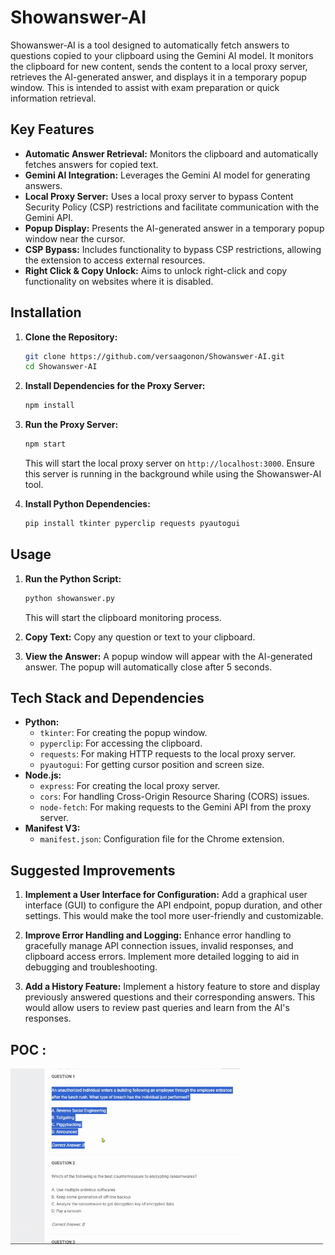 # Showanswer-AI

Showanswer-AI is a tool designed to automatically fetch answers to questions copied to your clipboard using the Gemini AI model. It monitors the clipboard for new content, sends the content to a local proxy server, retrieves the AI-generated answer, and displays it in a temporary popup window. This is intended to assist with exam preparation or quick information retrieval.

## Key Features

*   **Automatic Answer Retrieval:** Monitors the clipboard and automatically fetches answers for copied text.
*   **Gemini AI Integration:** Leverages the Gemini AI model for generating answers.
*   **Local Proxy Server:** Uses a local proxy server to bypass Content Security Policy (CSP) restrictions and facilitate communication with the Gemini API.
*   **Popup Display:** Presents the AI-generated answer in a temporary popup window near the cursor.
*   **CSP Bypass:** Includes functionality to bypass CSP restrictions, allowing the extension to access external resources.
*   **Right Click & Copy Unlock:** Aims to unlock right-click and copy functionality on websites where it is disabled.

## Installation

1.  **Clone the Repository:**
    ```bash
    git clone https://github.com/versaagonon/Showanswer-AI.git
    cd Showanswer-AI
    ```

2.  **Install Dependencies for the Proxy Server:**
    ```bash
    npm install
    ```

3.  **Run the Proxy Server:**
    ```bash
    npm start
    ```
    This will start the local proxy server on `http://localhost:3000`. Ensure this server is running in the background while using the Showanswer-AI tool.

4.  **Install Python Dependencies:**
    ```bash
    pip install tkinter pyperclip requests pyautogui
    ```

## Usage

1.  **Run the Python Script:**
    ```bash
    python showanswer.py
    ```
    This will start the clipboard monitoring process.

2.  **Copy Text:** Copy any question or text to your clipboard.

3.  **View the Answer:** A popup window will appear with the AI-generated answer. The popup will automatically close after 5 seconds.

## Tech Stack and Dependencies

*   **Python:**
    *   `tkinter`: For creating the popup window.
    *   `pyperclip`: For accessing the clipboard.
    *   `requests`: For making HTTP requests to the local proxy server.
    *   `pyautogui`: For getting cursor position and screen size.
*   **Node.js:**
    *   `express`: For creating the local proxy server.
    *   `cors`: For handling Cross-Origin Resource Sharing (CORS) issues.
    *   `node-fetch`: For making requests to the Gemini API from the proxy server.
*   **Manifest V3:**
    *   `manifest.json`: Configuration file for the Chrome extension.

## Suggested Improvements

1.  **Implement a User Interface for Configuration:** Add a graphical user interface (GUI) to configure the API endpoint, popup duration, and other settings. This would make the tool more user-friendly and customizable.

2.  **Improve Error Handling and Logging:** Enhance error handling to gracefully manage API connection issues, invalid responses, and clipboard access errors. Implement more detailed logging to aid in debugging and troubleshooting.

3.  **Add a History Feature:** Implement a history feature to store and display previously answered questions and their corresponding answers. This would allow users to review past queries and learn from the AI's responses.

## POC : 
<img src="poc.gif" alt="Logo" width="500"/>
